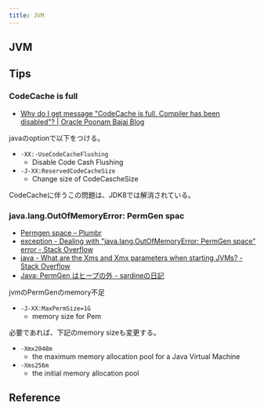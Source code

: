 ```yaml
---
title: JVM
---
```


## JVM


## Tips

### CodeCache is full
* [Why do I get message "CodeCache is full. Compiler has been disabled"? | Oracle Poonam Bajaj Blog](https://blogs.oracle.com/poonam/why-do-i-get-message-codecache-is-full-compiler-has-been-disabled)

javaのoptionで以下をつける。

* `-XX:-UseCodeCacheFlushing `
    * Disable Code Cash Flushing
* `-J-XX:ReservedCodeCacheSize`
    * Change size of CodeCascheSize

CodeCacheに伴うこの問題は、JDK8では解消されている。


### java.lang.OutOfMemoryError: PermGen spac
* [Permgen space – Plumbr](https://plumbr.eu/outofmemoryerror/permgen-space)
* [exception - Dealing with "java.lang.OutOfMemoryError: PermGen space" error - Stack Overflow](https://stackoverflow.com/questions/88235/dealing-with-java-lang-outofmemoryerror-permgen-space-error)
* [java - What are the Xms and Xmx parameters when starting JVMs? - Stack Overflow](https://stackoverflow.com/questions/14763079/what-are-the-xms-and-xmx-parameters-when-starting-jvms)
* [Java: PermGen はヒープの外 - sardineの日記](http://d.hatena.ne.jp/sardine/20100716/p2)

jvmのPermGenのmemory不足

* `-J-XX:MaxPermSize=1G`
    * memory size for Pem

必要であれば、下記のmemory sizeも変更する。

* `-Xmx2048m`
    * the maximum memory allocation pool for a Java Virtual Machine
* `-Xms256m`
    * the initial memory allocation pool




## Reference
